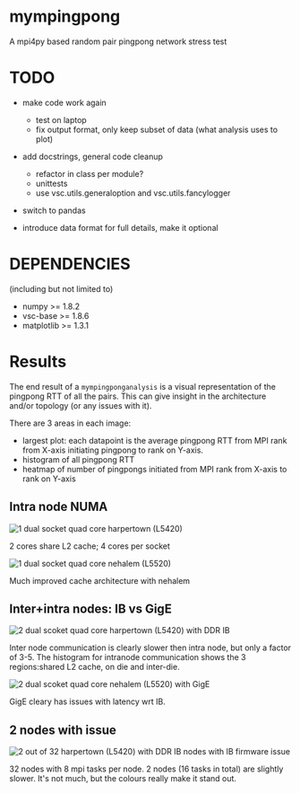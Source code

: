 mympingpong
===========

A mpi4py based random pair pingpong network stress test

TODO
====

 - make code work again
   - test on laptop
   - fix output format, only keep subset of data (what analysis uses to plot)

 - add docstrings, general code cleanup
   - refactor in class per module?
   - unittests
   - use vsc.utils.generaloption and vsc.utils.fancylogger

 - switch to pandas
 - introduce data format for full details, make it optional

DEPENDENCIES
============

(including but not limited to)

 - numpy >= 1.8.2
 - vsc-base >= 1.8.6
 - matplotlib >= 1.3.1


Results
=======

The end result of a `mympingponganalysis` is a visual representation of the
pingpong RTT of all the pairs. This can give insight in the architecture and/or topology
(or any issues with it).

There are 3 areas in each image:
 - largest plot: each datapoint is the average pingpong RTT from MPI rank from X-axis initiating pingpong to rank on Y-axis.
 - histogram of all pingpong RTT
 - heatmap of number of pingpongs initiated from MPI rank from X-axis to rank on Y-axis 

## Intra node NUMA
![1 dual socket quad core harpertown (L5420)](/result_images/1node_1024byte_gengar.png)

2 cores share L2 cache; 4 cores per socket

![1 dual socket quad core nehalem (L5520)](/result_images/1node_1024byte_gastly.png)

Much improved cache architecture with nehalem

## Inter+intra nodes: IB vs GigE
![2 dual scoket quad core harpertown (L5420) with DDR IB](/result_images/2nodes_1024byte_gengar.png)

Inter node communication is clearly slower then intra node, but only a factor of 3-5.
The histogram for intranode communication shows the 3 regions:shared L2 cache, on die and inter-die.

![2 dual scoket quad core nehalem (L5520) with GigE](/result_images/2nodes_1024byte_gastly.png)

GigE cleary has issues with latency wrt IB.

## 2 nodes with issue
![2 out of 32 harpertown (L5420) with DDR IB nodes with IB firmware issue](/result_images/32node_firmwareissue_node114_115.png)

32 nodes with 8 mpi tasks per node. 2 nodes (16 tasks in total) are slightly slower.
It's not much, but the colours really make it stand out.

